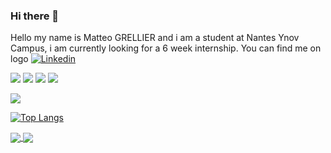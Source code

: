 ### Hi there 👋

<!--
**Matteo-Grellier/Matteo-grellier** is a ✨ _special_ ✨ repository because its `README.md` (this file) appears on your GitHub profile.

Here are some ideas to get you started:

- 🔭 I’m currently working on ...
- 🌱 I’m currently learning ...
- 👯 I’m looking to collaborate on ...
- 🤔 I’m looking for help with ...
- 💬 Ask me about ...
- 📫 How to reach me: ...
- 😄 Pronouns: ...
- ⚡ Fun fact: ...
-->

Hello my name is Matteo GRELLIER and i am a student at Nantes Ynov Campus, i am currently looking for a 6 week internship. You can find me on logo 
[![Linkedin](https://i.stack.imgur.com/gVE0j.png)](https://www.linkedin.com/matteo-grellier)

![](https://img.shields.io/badge/code-Java-informational?style=flat&logo=Java&logoColor=white&color=2bbc8a)
![](https://img.shields.io/badge/Code-Go-informational?style=flat&logo=go&logoColor=white&color=2bbc8a)
![](https://img.shields.io/badge/Code-Csharp-informational?style=flat&logo=csharp&logoColor=white&color=2bbc8a)
![](https://img.shields.io/badge/Code-Python-informational?style=flat&logo=python&logoColor=white&color=2bbc8a)

<img align="center" src="https://github-readme-stats.vercel.app/api/?username=matteo-grellier&theme=synthwave" />

[![Top Langs](https://github-readme-stats.vercel.app/api/top-langs/?username=matteo-grellier&hide=ShaderLab,php,css&layout=compact&langs_count=3)](https://github.com/anuraghazra/github-readme-stats)

<a href="https://github.com/Matteo-Grellier/Projet_Forum">
  <img align="center" src="https://github-readme-stats.vercel.app/api/pin/?username=Matteo-Grellier&repo=Projet_Forum" />
</a>
<a href="https://github.com/Matteo-Grellier/Land-Of-Denuo">
  <img align="center" src="https://github-readme-stats.vercel.app/api/pin/?username=Matteo-Grellier&repo=Land-Of-Denuo" />
</a>

